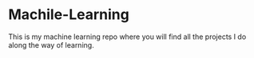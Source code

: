 # Machile-Learning
This is my machine learning repo where you will find all the projects I do along the way of learning.
